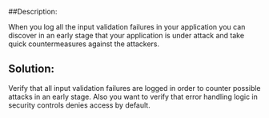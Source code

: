 ##Description:

When you log all the input validation failures in your application you can discover in an
early stage that your application is under attack and take quick countermeasures against
the attackers.

## Solution:

Verify that all input validation failures are logged in order to counter possible attacks
in an early stage. Also you want to verify that error handling logic in security controls
denies access by default.
